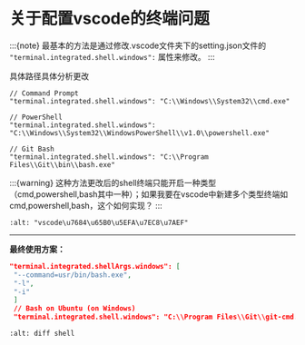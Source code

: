 # 关于配置vscode的终端问题

:::{note}
最基本的方法是通过修改.vscode文件夹下的setting.json文件的 `"terminal.integrated.shell.windows":` 属性来修改。
:::

具体路径具体分析更改

```
// Command Prompt
"terminal.integrated.shell.windows": "C:\\Windows\\System32\\cmd.exe"

// PowerShell
"terminal.integrated.shell.windows": "C:\\Windows\\System32\\WindowsPowerShell\\v1.0\\powershell.exe"

// Git Bash
"terminal.integrated.shell.windows": "C:\\Program Files\\Git\\bin\\bash.exe"
```

:::{warning}
这种方法更改后的shell终端只能开启一种类型（cmd,powershell,bash其中一种）；如果我要在vscode中新建多个类型终端如cmd,powershell,bash，这个如何实现？
:::

```{image} ../../img/vs_code/shell.png
:alt: "vscode\u7684\u65B0\u5EFA\u7EC8\u7AEF"
```

______________________________________________________________________

**最终使用方案：**

```json
"terminal.integrated.shellArgs.windows": [
 "--command=usr/bin/bash.exe",
 "-l",
 "-i"
 ]
 // Bash on Ubuntu (on Windows)
 "terminal.integrated.shell.windows": "C:\\Program Files\\Git\\git-cmd.exe"
```

```{image} ../../img/vs_code/diff-shell.png
:alt: diff shell
```
